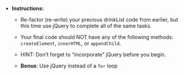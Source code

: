 * **Instructions:**

	* Re-factor (re-write) your previous drinkList code from earlier, but this time use jQuery to complete all of the same tasks.

	* Your final code should NOT have any of the following methods: `createElement`, `innerHTML`, or `appendChild`.

	* HINT: Don’t forget to “incorporate” jQuery before you begin.
	
	* **Bonus**: Use jQuery instead of a `for` loop
